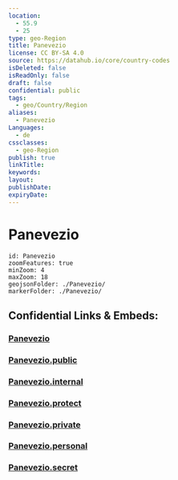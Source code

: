 ```yaml
---
location:
  - 55.9
  - 25
type: geo-Region
title: Panevezio
license: CC BY-SA 4.0
source: https://datahub.io/core/country-codes
isDeleted: false
isReadOnly: false
draft: false
confidential: public
tags:
  - geo/Country/Region
aliases:
  - Panevezio
Languages:
  - de
cssclasses:
  - geo-Region
publish: true
linkTitle:
keywords:
layout:
publishDate:
expiryDate:
---
```


# Panevezio

```leaflet
id: Panevezio
zoomFeatures: true 
minZoom: 4 
maxZoom: 18
geojsonFolder: ./Panevezio/
markerFolder: ./Panevezio/
```


## Confidential Links & Embeds: 

### [Panevezio](/_Standards/Earth/Continent/Europe/Europe~North/Lithuania/Counties~Lithuania/Panevezio.md) 

### [Panevezio.public](/_public/Earth/Continent/Europe/Europe~North/Lithuania/Counties~Lithuania/Panevezio.public.md) 

### [Panevezio.internal](/_internal/Earth/Continent/Europe/Europe~North/Lithuania/Counties~Lithuania/Panevezio.internal.md) 

### [Panevezio.protect](/_protect/Earth/Continent/Europe/Europe~North/Lithuania/Counties~Lithuania/Panevezio.protect.md) 

### [Panevezio.private](/_private/Earth/Continent/Europe/Europe~North/Lithuania/Counties~Lithuania/Panevezio.private.md) 

### [Panevezio.personal](/_personal/Earth/Continent/Europe/Europe~North/Lithuania/Counties~Lithuania/Panevezio.personal.md) 

### [Panevezio.secret](/_secret/Earth/Continent/Europe/Europe~North/Lithuania/Counties~Lithuania/Panevezio.secret.md)

